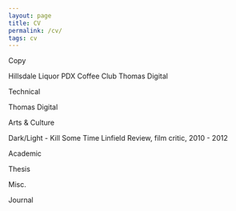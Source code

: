 ```yaml
---
layout: page
title: CV
permalink: /cv/
tags: cv
---
```

Copy

Hillsdale Liquor
PDX Coffee Club
Thomas Digital

Technical

Thomas Digital

Arts & Culture

Dark/Light - Kill Some Time
Linfield Review, film critic, 2010 - 2012

Academic

Thesis

Misc.

Journal
